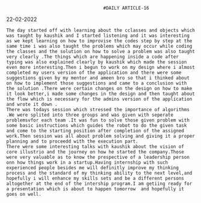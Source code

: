 										#DAILY ARTICLE-16


   22-02-2022


	
	The day started off with learning about the cclasses and objects which was taught by kaushik and I started listening and it was interesting as we kept learning on how to improvise the codes step by step at the same time i was also taught the problems which may occur while coding the classes and the solution on how to solve a problem was also taught very clearly .The things which are happening inside a code after typing was also explained clearly by kaushik which made the session even more interesting.Then i begun to work on my design where i almost completed my users version of the application and there were some suggestions given by my mentor and ameen bro so that i thinked about on how to implement those suggestions and came to a conclusion with the solution .There were certain changes on the design on how to make it look better,i made some changes in the design and then taught about the flow which is necessary for the admins version of the application and wrote it down .
	There was todays session which stressed the importance of algorithms .We were splited into three groups and was given with seperate problemsvfor each team .It was fun to solve those given problem with some basic instructions which guides the robot to do the given task and come to the starting position after completion of the assigned work.Then session was all about problem solving and giving it a proper planning and to proceedd with the execution part.
	There were some interesting talks with kaushik about the vision of core illustrio and the journey on how he started the company.Those were very valuable as to know the prespective of a leadership person onn how things work in a startup.Having internship with such experienced people besides me will definitly improve my thinking process and the standard of my thinking ability to the next level,and hopefully i will enhance my skills sets and be a different persons altogether at the end of the intership program.I am getiing ready for a presentation which is about to happen tomorrow  and hopefully it goes on well.   
